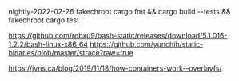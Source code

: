 nightly-2022-02-26
fakechroot
cargo fmt && cargo build --tests && fakechroot cargo test

https://github.com/robxu9/bash-static/releases/download/5.1.016-1.2.2/bash-linux-x86_64
https://github.com/yunchih/static-binaries/blob/master/strace?raw=true

https://jvns.ca/blog/2019/11/18/how-containers-work--overlayfs/